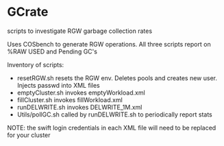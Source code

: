 # GCrate
scripts to investigate RGW garbage collection rates

Uses COSbench to generate RGW operations.
All three scripts report on %RAW USED and Pending GC's

Inventory of scripts:
- resetRGW.sh       resets the RGW env. Deletes pools and creates new user. Injects passwd into XML files
- emptyCluster.sh   invokes emptyWorkload.xml
- fillCluster.sh    invokes fillWorkload.xml
- runDELWRITE.sh    invokes DELWRITE_1M.xml
- Utils/pollGC.sh   called by runDELWRITE.sh to periodically report stats

NOTE: the swift login credentials in each XML file will need to be replaced for your cluster
